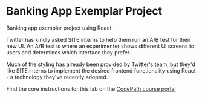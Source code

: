 # Banking App Exemplar Project

Banking app exemplar project using React

Twitter has kindly asked SITE interns to help them run an A/B test for their new UI. An A/B test is where an experimenter shows different UI screens to users and determines which interface they prefer.

Much of the styling has already been provided by Twitter's team, but they'd like SITE interns to implement the desired frontend functionality using React - a technology they've recently adopted.

Find the core instructions for this lab on the [CodePath course portal](https://courses.codepath.org/courses/summer_internship_for_tech_excellence/unit/7#!lab)
